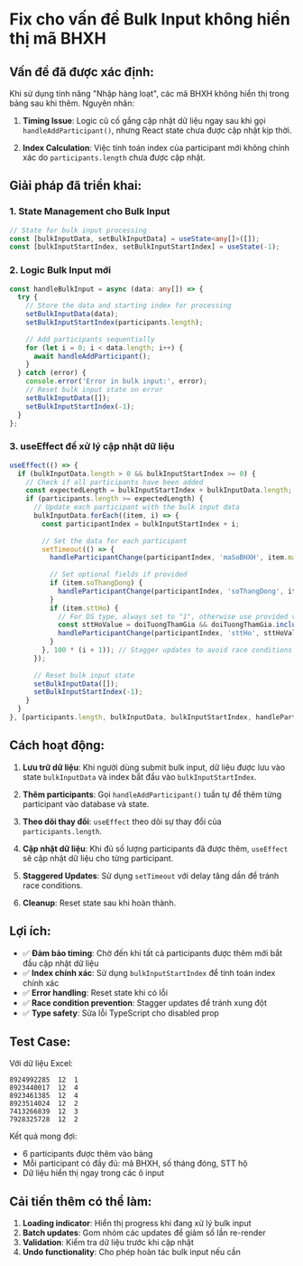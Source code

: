 # Fix cho vấn đề Bulk Input không hiển thị mã BHXH

## Vấn đề đã được xác định:

Khi sử dụng tính năng "Nhập hàng loạt", các mã BHXH không hiển thị trong bảng sau khi thêm. Nguyên nhân:

1. **Timing Issue**: Logic cũ cố gắng cập nhật dữ liệu ngay sau khi gọi `handleAddParticipant()`, nhưng React state chưa được cập nhật kịp thời.

2. **Index Calculation**: Việc tính toán index của participant mới không chính xác do `participants.length` chưa được cập nhật.

## Giải pháp đã triển khai:

### 1. **State Management cho Bulk Input**
```typescript
// State for bulk input processing
const [bulkInputData, setBulkInputData] = useState<any[]>([]);
const [bulkInputStartIndex, setBulkInputStartIndex] = useState(-1);
```

### 2. **Logic Bulk Input mới**
```typescript
const handleBulkInput = async (data: any[]) => {
  try {
    // Store the data and starting index for processing
    setBulkInputData(data);
    setBulkInputStartIndex(participants.length);
    
    // Add participants sequentially
    for (let i = 0; i < data.length; i++) {
      await handleAddParticipant();
    }
  } catch (error) {
    console.error('Error in bulk input:', error);
    // Reset bulk input state on error
    setBulkInputData([]);
    setBulkInputStartIndex(-1);
  }
};
```

### 3. **useEffect để xử lý cập nhật dữ liệu**
```typescript
useEffect(() => {
  if (bulkInputData.length > 0 && bulkInputStartIndex >= 0) {
    // Check if all participants have been added
    const expectedLength = bulkInputStartIndex + bulkInputData.length;
    if (participants.length >= expectedLength) {
      // Update each participant with the bulk input data
      bulkInputData.forEach((item, i) => {
        const participantIndex = bulkInputStartIndex + i;
        
        // Set the data for each participant
        setTimeout(() => {
          handleParticipantChange(participantIndex, 'maSoBHXH', item.maSoBHXH);
          
          // Set optional fields if provided
          if (item.soThangDong) {
            handleParticipantChange(participantIndex, 'soThangDong', item.soThangDong);
          }
          if (item.sttHo) {
            // For DS type, always set to "1", otherwise use provided value
            const sttHoValue = doiTuongThamGia && doiTuongThamGia.includes('DS') ? '1' : item.sttHo;
            handleParticipantChange(participantIndex, 'sttHo', sttHoValue);
          }
        }, 100 * (i + 1)); // Stagger updates to avoid race conditions
      });
      
      // Reset bulk input state
      setBulkInputData([]);
      setBulkInputStartIndex(-1);
    }
  }
}, [participants.length, bulkInputData, bulkInputStartIndex, handleParticipantChange, doiTuongThamGia]);
```

## Cách hoạt động:

1. **Lưu trữ dữ liệu**: Khi người dùng submit bulk input, dữ liệu được lưu vào state `bulkInputData` và index bắt đầu vào `bulkInputStartIndex`.

2. **Thêm participants**: Gọi `handleAddParticipant()` tuần tự để thêm từng participant vào database và state.

3. **Theo dõi thay đổi**: `useEffect` theo dõi sự thay đổi của `participants.length`.

4. **Cập nhật dữ liệu**: Khi đủ số lượng participants đã được thêm, `useEffect` sẽ cập nhật dữ liệu cho từng participant.

5. **Staggered Updates**: Sử dụng `setTimeout` với delay tăng dần để tránh race conditions.

6. **Cleanup**: Reset state sau khi hoàn thành.

## Lợi ích:

- ✅ **Đảm bảo timing**: Chờ đến khi tất cả participants được thêm mới bắt đầu cập nhật dữ liệu
- ✅ **Index chính xác**: Sử dụng `bulkInputStartIndex` để tính toán index chính xác
- ✅ **Error handling**: Reset state khi có lỗi
- ✅ **Race condition prevention**: Stagger updates để tránh xung đột
- ✅ **Type safety**: Sửa lỗi TypeScript cho disabled prop

## Test Case:

Với dữ liệu Excel:
```
8924992285	12	1
8923440017	12	4
8923461385	12	4
8923514024	12	2
7413266839	12	3
7928325728	12	2
```

Kết quả mong đợi:
- 6 participants được thêm vào bảng
- Mỗi participant có đầy đủ: mã BHXH, số tháng đóng, STT hộ
- Dữ liệu hiển thị ngay trong các ô input

## Cải tiến thêm có thể làm:

1. **Loading indicator**: Hiển thị progress khi đang xử lý bulk input
2. **Batch updates**: Gom nhóm các updates để giảm số lần re-render
3. **Validation**: Kiểm tra dữ liệu trước khi cập nhật
4. **Undo functionality**: Cho phép hoàn tác bulk input nếu cần
